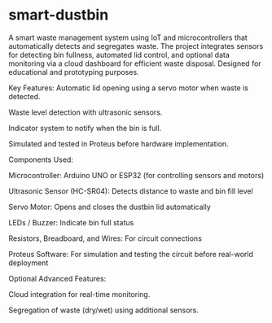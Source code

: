 # smart-dustbin
A smart waste management system using IoT and microcontrollers that automatically detects and segregates waste. The project integrates sensors for detecting bin fullness, automated lid control, and optional data monitoring via a cloud dashboard for efficient waste disposal. Designed for educational and prototyping purposes.


Key Features:
Automatic lid opening using a servo motor when waste is detected.

Waste level detection with ultrasonic sensors.

Indicator system to notify when the bin is full.

Simulated and tested in Proteus before hardware implementation.

Components Used:

Microcontroller: Arduino UNO or ESP32 (for controlling sensors and motors)

Ultrasonic Sensor (HC-SR04): Detects distance to waste and bin fill level

Servo Motor: Opens and closes the dustbin lid automatically

LEDs / Buzzer: Indicate bin full status

Resistors, Breadboard, and Wires: For circuit connections

Proteus Software: For simulation and testing the circuit before real-world deployment

Optional Advanced Features:

Cloud integration for real-time monitoring.

Segregation of waste (dry/wet) using additional sensors.
